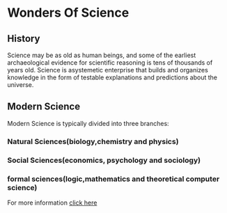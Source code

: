 # Wonders Of Science

## History

Science may be as old as human beings, and some of the earliest archaeological evidence for scientific reasoning is tens of thousands of years old. Science is asystemetic enterprise that builds and organizes knowledge in the form of testable explanations and predictions about the universe.

## Modern Science

Modern Science is typically divided into three branches:
### Natural Sciences(biology,chemistry and physics)
### Social Sciences(economics, psychology and sociology)
### formal sciences(logic,mathematics and theoretical computer science)

For more information [click here](en.m.wikipedia.org)
